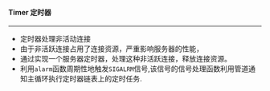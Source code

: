 #### Timer 定时器
---
* 定时器处理非活动连接
* 由于非活跃连接占用了连接资源，严重影响服务器的性能，
* 通过实现一个服务器定时器，处理这种非活跃连接，释放连接资源。
* 利用`alarm`函数周期性地触发`SIGALRM`信号,该信号的信号处理函数利用管道通知主循环执行定时器链表上的定时任务.
